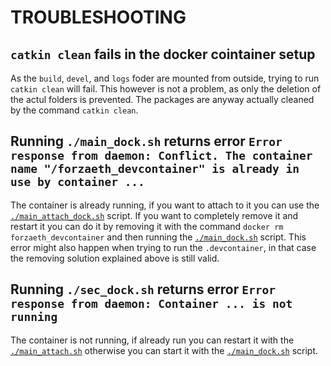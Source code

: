 # TROUBLESHOOTING

## `catkin clean` fails in the docker cointainer setup
As the `build`, `devel`, and `logs` foder are mounted from outside, trying to run `catkin clean` will fail. This however is not a problem, as only the deletion of the actul folders is prevented. The packages are anyway actually cleaned by the command `catkin clean`. 

## Running `./main_dock.sh` returns error `Error response from daemon: Conflict. The container name "/forzaeth_devcontainer" is already in use by container ...`
The container is already running, if you want to attach to it you can use the [`./main_attach_dock.sh`](.docker_utils/main_attach_dock.sh) script. If you want to completely remove it and restart it you can do it by removing it with the command `docker rm forzaeth_devcontainer` and then running the [`./main_dock.sh`](.docker_utils/main_dock.sh) script.
This error might also happen when trying to run the `.devcontainer`, in that case the removing solution explained above is still valid.

## Running `./sec_dock.sh` returns error `Error response from daemon: Container ... is not running`
The container is not running, if already run you can restart it with the [`./main_attach.sh`](.docker_utils/main_attach_dock.sh) otherwise you can start it with the [`./main_dock.sh`](.docker_utils/main_dock.sh) script.

